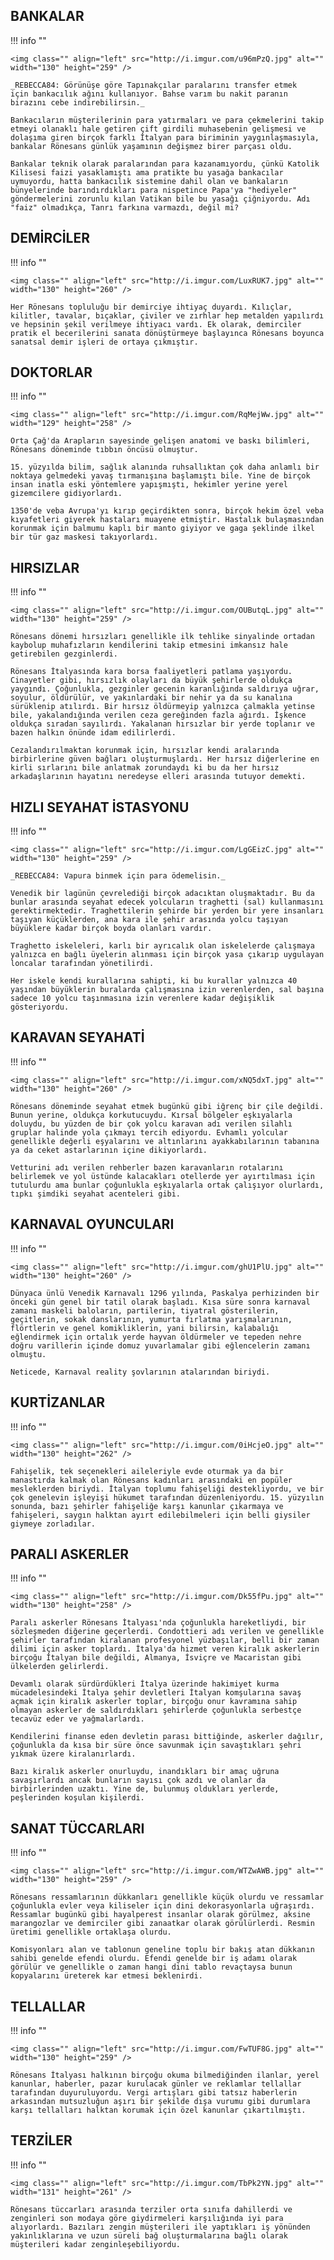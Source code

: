 

## BANKALAR
!!! info ""

	<img class="" align="left" src="http://i.imgur.com/u96mPzQ.jpg" alt="" width="130" height="259" />

	_REBECCA84: Görünüşe göre Tapınakçılar paralarını transfer etmek için bankacılık ağını kullanıyor. Bahse varım bu nakit paranın birazını cebe indirebilirsin._

	Bankacıların müşterilerinin para yatırmaları ve para çekmelerini takip etmeyi olanaklı hale getiren çift girdili muhasebenin gelişmesi ve dolaşıma giren birçok farklı İtalyan para biriminin yaygınlaşmasıyla, bankalar Rönesans günlük yaşamının değişmez birer parçası oldu.

	Bankalar teknik olarak paralarından para kazanamıyordu, çünkü Katolik Kilisesi faizi yasaklamıştı ama pratikte bu yasağa bankacılar uymuyordu, hatta bankacılık sistemine dahil olan ve bankaların bünyelerinde barındırdıkları para nispetince Papa'ya "hediyeler" göndermelerini zorunlu kılan Vatikan bile bu yasağı çiğniyordu. Adı "faiz" olmadıkça, Tanrı farkına varmazdı, değil mi?

## DEMİRCİLER
!!! info ""

	<img class="" align="left" src="http://i.imgur.com/LuxRUK7.jpg" alt="" width="130" height="260" />

	Her Rönesans topluluğu bir demirciye ihtiyaç duyardı. Kılıçlar, kilitler, tavalar, bıçaklar, çiviler ve zırhlar hep metalden yapılırdı ve hepsinin şekil verilmeye ihtiyacı vardı. Ek olarak, demirciler pratik el becerilerini sanata dönüştürmeye başlayınca Rönesans boyunca sanatsal demir işleri de ortaya çıkmıştır.

## DOKTORLAR
!!! info ""

	<img class="" align="left" src="http://i.imgur.com/RqMejWw.jpg" alt="" width="129" height="258" />

	Orta Çağ'da Arapların sayesinde gelişen anatomi ve baskı bilimleri, Rönesans döneminde tıbbın öncüsü olmuştur.

	15. yüzyılda bilim, sağlık alanında ruhsallıktan çok daha anlamlı bir noktaya gelmedeki yavaş tırmanışına başlamıştı bile. Yine de birçok insan inatla eski yöntemlere yapışmıştı, hekimler yerine yerel gizemcilere gidiyorlardı.

	1350'de veba Avrupa'yı kırıp geçirdikten sonra, birçok hekim özel veba kıyafetleri giyerek hastaları muayene etmiştir. Hastalık bulaşmasından korunmak için balmumu kaplı bir manto giyiyor ve gaga şeklinde ilkel bir tür gaz maskesi takıyorlardı.

## HIRSIZLAR
!!! info ""

	<img class="" align="left" src="http://i.imgur.com/OUButqL.jpg" alt="" width="130" height="259" />

	Rönesans dönemi hırsızları genellikle ilk tehlike sinyalinde ortadan kaybolup muhafızların kendilerini takip etmesini imkansız hale getirebilen gezginlerdi.

	Rönesans İtalyasında kara borsa faaliyetleri patlama yaşıyordu. Cinayetler gibi, hırsızlık olayları da büyük şehirlerde oldukça yaygındı. Çoğunlukla, gezginler gecenin karanlığında saldırıya uğrar, soyulur, öldürülür, ve yakınlardaki bir nehir ya da su kanalına sürüklenip atılırdı. Bir hırsız öldürmeyip yalnızca çalmakla yetinse bile, yakalandığında verilen ceza gereğinden fazla ağırdı. İşkence oldukça sıradan sayılırdı. Yakalanan hırsızlar bir yerde toplanır ve bazen halkın önünde idam edilirlerdi.

	Cezalandırılmaktan korunmak için, hırsızlar kendi aralarında birbirlerine güven bağları oluşturmuşlardı. Her hırsız diğerlerine en kirli sırlarını bile anlatmak zorundaydı ki bu da her hırsız arkadaşlarının hayatını neredeyse elleri arasında tutuyor demekti.

## HIZLI SEYAHAT İSTASYONU
!!! info ""

	<img class="" align="left" src="http://i.imgur.com/LgGEizC.jpg" alt="" width="130" height="259" />

	_REBECCA84: Vapura binmek için para ödemelisin._

	Venedik bir lagünün çevrelediği birçok adacıktan oluşmaktadır. Bu da bunlar arasında seyahat edecek yolcuların traghetti (sal) kullanmasını gerektirmektedir. Traghettilerin şehirde bir yerden bir yere insanları taşıyan küçüklerden, ana kara ile şehir arasında yolcu taşıyan büyüklere kadar birçok boyda olanları vardır.

	Traghetto iskeleleri, karlı bir ayrıcalık olan iskelelerde çalışmaya yalnızca en bağlı üyelerin alınması için birçok yasa çıkarıp uygulayan loncalar tarafından yönetilirdi.

	Her iskele kendi kurallarına sahipti, ki bu kurallar yalnızca 40 yaşından büyüklerin buralarda çalışmasına izin verenlerden, sal başına sadece 10 yolcu taşınmasına izin verenlere kadar değişiklik gösteriyordu.

## KARAVAN SEYAHATİ
!!! info ""

	<img class="" align="left" src="http://i.imgur.com/xNQ5dxT.jpg" alt="" width="130" height="260" />

	Rönesans döneminde seyahat etmek bugünkü gibi iğrenç bir çile değildi. Bunun yerine, oldukça korkutucuydu. Kırsal bölgeler eşkıyalarla doluydu, bu yüzden de bir çok yolcu karavan adı verilen silahlı gruplar halinde yola çıkmayı tercih ediyordu. Evhamlı yolcular genellikle değerli eşyalarını ve altınlarını ayakkabılarının tabanına ya da ceket astarlarının içine dikiyorlardı.

	Vetturini adı verilen rehberler bazen karavanların rotalarını belirlemek ve yol üstünde kalacakları otellerde yer ayırtılması için tutulurdu ama bunlar çoğunlukla eşkıyalarla ortak çalışıyor olurlardı, tıpkı şimdiki seyahat acenteleri gibi.

## KARNAVAL OYUNCULARI
!!! info ""

	<img class="" align="left" src="http://i.imgur.com/ghU1PlU.jpg" alt="" width="130" height="260" />

	Dünyaca ünlü Venedik Karnavalı 1296 yılında, Paskalya perhizinden bir önceki gün genel bir tatil olarak başladı. Kısa süre sonra karnaval zamanı maskeli baloların, partilerin, tiyatral gösterilerin, geçitlerin, sokak danslarının, yumurta fırlatma yarışmalarının, flörtlerin ve genel komikliklerin, yani bilirsin, kalabalığı eğlendirmek için ortalık yerde hayvan öldürmeler ve tepeden nehre doğru varillerin içinde domuz yuvarlamalar gibi eğlencelerin zamanı olmuştu.

	Neticede, Karnaval reality şovlarının atalarından biriydi.

## KURTİZANLAR
!!! info ""

	<img class="" align="left" src="http://i.imgur.com/0iHcjeO.jpg" alt="" width="130" height="262" />

	Fahişelik, tek seçenekleri aileleriyle evde oturmak ya da bir manastırda kalmak olan Rönesans kadınları arasındaki en popüler mesleklerden biriydi. İtalyan toplumu fahişeliği destekliyordu, ve bir çok genelevin işleyişi hükumet tarafından düzenleniyordu. 15. yüzyılın sonunda, bazı şehirler fahişeliğe karşı kanunlar çıkarmaya ve fahişeleri, saygın halktan ayırt edilebilmeleri için belli giysiler giymeye zorladılar.

## PARALI ASKERLER
!!! info ""

	<img class="" align="left" src="http://i.imgur.com/Dk55fPu.jpg" alt="" width="130" height="258" />

	Paralı askerler Rönesans İtalyası'nda çoğunlukla hareketliydi, bir sözleşmeden diğerine geçerlerdi. Condottieri adı verilen ve genellikle şehirler tarafından kiralanan profesyonel yüzbaşılar, belli bir zaman dilimi için asker toplardı. İtalya'da hizmet veren kiralık askerlerin birçoğu İtalyan bile değildi, Almanya, İsviçre ve Macaristan gibi ülkelerden gelirlerdi.

	Devamlı olarak sürdürdükleri İtalya üzerinde hakimiyet kurma mücadelesindeki İtalya şehir devletleri İtalyan komşularına savaş açmak için kiralık askerler toplar, birçoğu onur kavramına sahip olmayan askerler de saldırdıkları şehirlerde çoğunlukla serbestçe tecavüz eder ve yağmalarlardı.

	Kendilerini finanse eden devletin parası bittiğinde, askerler dağılır, çoğunlukla da kısa bir süre önce savunmak için savaştıkları şehri yıkmak üzere kiralanırlardı.

	Bazı kiralık askerler onurluydu, inandıkları bir amaç uğruna savaşırlardı ancak bunların sayısı çok azdı ve olanlar da birbirlerinden uzaktı. Yine de, bulunmuş oldukları yerlerde, peşlerinden koşulan kişilerdi.

## SANAT TÜCCARLARI
!!! info ""

	<img class="" align="left" src="http://i.imgur.com/WTZwAWB.jpg" alt="" width="130" height="259" />

	Rönesans ressamlarının dükkanları genellikle küçük olurdu ve ressamlar çoğunlukla evler veya kiliseler için dini dekorasyonlarla uğraşırdı. Ressamlar bugünkü gibi hayalperest insanlar olarak görülmez, aksine marangozlar ve demirciler gibi zanaatkar olarak görülürlerdi. Resmin üretimi genellikle ortaklaşa olurdu.

	Komisyonları alan ve tablonun geneline toplu bir bakış atan dükkanın sahibi genelde efendi olurdu. Efendi genelde bir iş adamı olarak görülür ve genellikle o zaman hangi dini tablo revaçtaysa bunun kopyalarını üreterek kar etmesi beklenirdi.

## TELLALLAR
!!! info ""

	<img class="" align="left" src="http://i.imgur.com/FwTUF8G.jpg" alt="" width="130" height="259" />

	Rönesans İtalyası halkının birçoğu okuma bilmediğinden ilanlar, yerel kanunlar, haberler, pazar kurulacak günler ve reklamlar tellallar tarafından duyuruluyordu. Vergi artışları gibi tatsız haberlerin arkasından mutsuzluğun aşırı bir şekilde dışa vurumu gibi durumlara karşı tellalları halktan korumak için özel kanunlar çıkartılmıştı.

## TERZİLER

!!! info ""

	<img class="" align="left" src="http://i.imgur.com/TbPk2YN.jpg" alt="" width="131" height="261" />

	Rönesans tüccarları arasında terziler orta sınıfa dahillerdi ve zenginleri son modaya göre giydirmeleri karşılığında iyi para alıyorlardı. Bazıları zengin müşterileri ile yaptıkları iş yönünden yakınlıklarına ve uzun süreli bağ oluşturmalarına bağlı olarak müşterileri kadar zenginleşebiliyordu.

